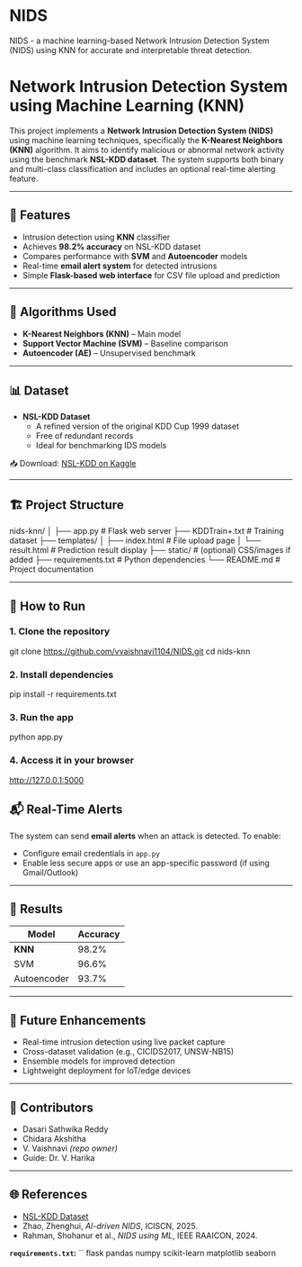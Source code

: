 # NIDS
NIDS - a machine learning-based Network Intrusion Detection System (NIDS) using KNN for accurate and interpretable threat detection.

# Network Intrusion Detection System using Machine Learning (KNN)

This project implements a **Network Intrusion Detection System (NIDS)** using machine learning techniques, specifically the **K-Nearest Neighbors (KNN)** algorithm. It aims to identify malicious or abnormal network activity using the benchmark **NSL-KDD dataset**. The system supports both binary and multi-class classification and includes an optional real-time alerting feature.

---

## 📌 Features

- Intrusion detection using **KNN** classifier
- Achieves **98.2% accuracy** on NSL-KDD dataset
- Compares performance with **SVM** and **Autoencoder** models
- Real-time **email alert system** for detected intrusions
- Simple **Flask-based web interface** for CSV file upload and prediction

---

## 🧠 Algorithms Used

- **K-Nearest Neighbors (KNN)** – Main model
- **Support Vector Machine (SVM)** – Baseline comparison
- **Autoencoder (AE)** – Unsupervised benchmark

---

## 📊 Dataset

- **NSL-KDD Dataset**
  - A refined version of the original KDD Cup 1999 dataset
  - Free of redundant records
  - Ideal for benchmarking IDS models

📥 Download: [NSL-KDD on Kaggle](https://www.kaggle.com/datasets/galaxyh/kddcup99)

---

## 🏗️ Project Structure

nids-knn/
│
├── app.py                    # Flask web server
├── KDDTrain+.txt             # Training dataset
├── templates/
│   ├── index.html            # File upload page
│   └── result.html           # Prediction result display
├── static/                   # (optional) CSS/images if added
├── requirements.txt          # Python dependencies
└── README.md                 # Project documentation


---

## 🚀 How to Run

### 1. Clone the repository


git clone https://github.com/vvaishnavi1104/NIDS.git
cd nids-knn


### 2. Install dependencies


pip install -r requirements.txt


### 3. Run the app


python app.py


### 4. Access it in your browser


http://127.0.0.1:5000


## 📬 Real-Time Alerts

The system can send **email alerts** when an attack is detected.
To enable:

* Configure email credentials in `app.py`
* Enable less secure apps or use an app-specific password (if using Gmail/Outlook)

---

## 🧪 Results

| Model       | Accuracy |
| ----------- | -------- |
| **KNN**     | 98.2%    |
| SVM         | 96.6%    |
| Autoencoder | 93.7%    |

---

## 📌 Future Enhancements

* Real-time intrusion detection using live packet capture
* Cross-dataset validation (e.g., CICIDS2017, UNSW-NB15)
* Ensemble models for improved detection
* Lightweight deployment for IoT/edge devices

---

## 👥 Contributors

* Dasari Sathwika Reddy
* Chidara Akshitha
* V. Vaishnavi *(repo owner)*
* Guide: Dr. V. Harika

---

## 🌐 References

* [NSL-KDD Dataset](https://www.unb.ca/cic/datasets/nsl.html)
* Zhao, Zhenghui, *AI-driven NIDS*, ICISCN, 2025.
* Rahman, Shohanur et al., *NIDS using ML*, IEEE RAAICON, 2024.


**`requirements.txt`:**
``
flask
pandas
numpy
scikit-learn
matplotlib
seaborn




